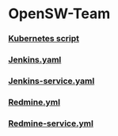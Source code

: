 # OpenSW-Team

### [Kubernetes script](https://github.com/khw00185/OpenSW-Team/blob/master/Kubernetes%20Script.md)

### [Jenkins.yaml](https://github.com/khw00185/OpenSW-Team/blob/master/jenkins.yaml)

### [Jenkins-service.yaml](https://github.com/khw00185/OpenSW-Team/blob/master/redmine-service.yml)

### [Redmine.yml](https://github.com/khw00185/OpenSW-Team/blob/master/redmine.yml)

### [Redmine-service.yml](https://github.com/khw00185/OpenSW-Team/blob/master/redmine-service.yml)
